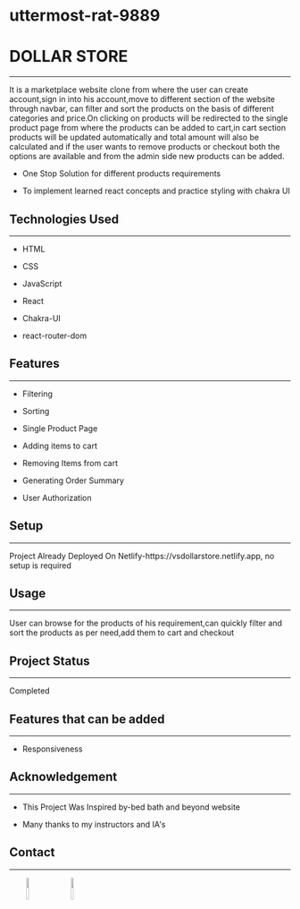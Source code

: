 # uttermost-rat-9889

<h1>DOLLAR STORE</h1>
<hr><p>It is a marketplace website clone from where the user can create account,sign in into his account,move to different section of the website through navbar, can filter and sort the products on the basis of different categories and price.On clicking on products will be redirected to the single product page from where the products can be added to cart,in cart section products will be updated automatically and total amount will also be calculated and if the user wants to remove products or checkout both the options are available and from the admin side new products can be added.</p><ul>
<li>One Stop Solution for different products requirements</li>
</ul><ul>
<li>To implement learned react concepts and practice styling with chakra UI</li>
</ul><h2>Technologies Used</h2>
<hr><ul>
<li>HTML</li>
</ul><ul>
<li>CSS</li>
</ul><ul>
<li>JavaScript</li>
</ul><ul>
<li>React</li>
</ul><ul>
<li>Chakra-UI</li>
</ul><ul>
<li>react-router-dom</li>
</ul><h2>Features</h2>
<hr><ul>
<li>Filtering</li>
</ul><ul>
<li>Sorting</li>
</ul><ul>
<li>Single Product Page</li>
</ul><ul>
<li>Adding items to cart</li>
</ul><ul>
<li>Removing Items from cart</li>
</ul><ul>
<li>Generating Order Summary</li>
</ul><ul>
<li>User Authorization</li>
</ul><h2>Setup</h2>
<hr><p>Project Already Deployed On Netlify-https://vsdollarstore.netlify.app, no setup is required</p><h2>Usage</h2>
<hr><p>User can browse for the products of his requirement,can quickly filter and sort the products as per need,add them to cart and checkout</p><h2>Project Status</h2>
<hr><p>Completed</p><h2>Features that can be added</h2>
<hr><ul>
<li>Responsiveness</li>
</ul><h2>Acknowledgement</h2>
<hr><ul>
<li>This Project Was Inspired by-bed bath and beyond website</li>
</ul><ul>
<li>Many thanks to my instructors and IA's</li>
</ul><h2>Contact</h2>
<hr><p><span style="margin-right: 30px;"></span><a href="https://www.linkedin.com/in/vikas-sharma-1a1562257/"><img style="width: 10%;" target="_blank" src="https://cdn.jsdelivr.net/gh/devicons/devicon/icons/linkedin/linkedin-original.svg"></a><span style="margin-right: 30px;"></span><a href="https://github.com/Vikas23sharma"><img style="width: 10%;" target="_blank" src="https://cdn.jsdelivr.net/gh/devicons/devicon/icons/github/github-original.svg"></a></p>
